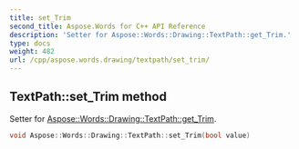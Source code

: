```yaml
---
title: set_Trim
second_title: Aspose.Words for C++ API Reference
description: 'Setter for Aspose::Words::Drawing::TextPath::get_Trim.'
type: docs
weight: 482
url: /cpp/aspose.words.drawing/textpath/set_trim/
---
```

## TextPath::set_Trim method


Setter for [Aspose::Words::Drawing::TextPath::get_Trim](../get_trim/).

```cpp
void Aspose::Words::Drawing::TextPath::set_Trim(bool value)
```

